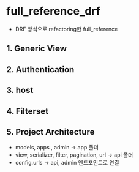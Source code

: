 # full_reference_drf
- DRF 방식으로 refactoring한 full_reference


## 1. Generic View


## 2. Authentication


## 3. host


## 4. Filterset


## 5. Project Architecture 
- models, apps , admin -> app 폴더
- view, serializer, filter, pagination, url -> api 폴더
- config.urls -> api, admin 엔드포인트로 연결

